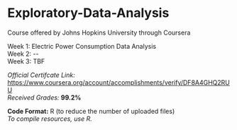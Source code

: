 # Exploratory-Data-Analysis
Course offered by Johns Hopkins University through Coursera    


Week 1: Electric Power Consumption Data Analysis  
Week 2: --  
Week 3: TBF    


*Official Certifcate Link:* https://www.coursera.org/account/accomplishments/verify/DF8A4GHQ2RUU    
*Received Grades:* **99.2%**  

**Code Format:** R (to reduce the number of uploaded files)  
*To compile resources, use R.*  

